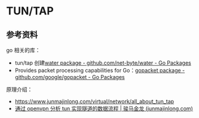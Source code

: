 # TUN/TAP

## 参考资料

go 相关的库：

- tun/tap 创建[water package - github.com/net-byte/water - Go Packages](https://pkg.go.dev/github.com/net-byte/water#section-readme)
- Provides packet processing capabilities for Go：[gopacket package - github.com/google/gopacket - Go Packages](https://pkg.go.dev/github.com/google/gopacket)

原理介绍：

- https://www.junmajinlong.com/virtual/network/all_about_tun_tap
- [通过 openvpn 分析 tun 实现隧道的数据流程 | 骏马金龙 (junmajinlong.com)](https://www.junmajinlong.com/virtual/network/data_flow_about_openvpn/)
